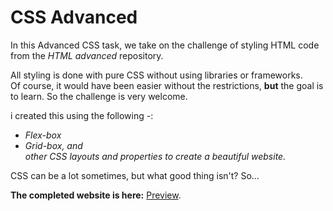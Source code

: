 # CSS Advanced

In this Advanced CSS task, we take on the challenge of styling HTML code from the _HTML advanced_ repository.

All styling is done with pure CSS without using libraries or frameworks.  
Of course, it would have been easier without the restrictions, **but** the goal is to learn. So the challenge is very welcome.

i created this using the following -:

- _Flex-box_
- _Grid-box, and  
   other CSS layouts and properties to create a beautiful website._

CSS can be a lot sometimes, but what good thing isn't? So...

**The completed website is here:** <a href="https://github.com/molaiwasharon/alx_html_css" title= "Preview The Webpage" target="_blank">Preview</a>.
